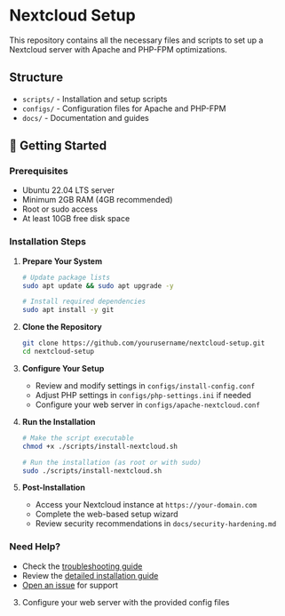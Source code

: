 # Nextcloud Setup

This repository contains all the necessary files and scripts to set up a Nextcloud server with Apache and PHP-FPM optimizations.

## Structure

- `scripts/` - Installation and setup scripts
- `configs/` - Configuration files for Apache and PHP-FPM
- `docs/` - Documentation and guides

## 🚀 Getting Started

### Prerequisites
- Ubuntu 22.04 LTS server
- Minimum 2GB RAM (4GB recommended)
- Root or sudo access
- At least 10GB free disk space

### Installation Steps

1. **Prepare Your System**
   ```bash
   # Update package lists
   sudo apt update && sudo apt upgrade -y
   
   # Install required dependencies
   sudo apt install -y git
   ```

2. **Clone the Repository**
   ```bash
   git clone https://github.com/yourusername/nextcloud-setup.git
   cd nextcloud-setup
   ```

3. **Configure Your Setup**
   - Review and modify settings in `configs/install-config.conf`
   - Adjust PHP settings in `configs/php-settings.ini` if needed
   - Configure your web server in `configs/apache-nextcloud.conf`

4. **Run the Installation**
   ```bash
   # Make the script executable
   chmod +x ./scripts/install-nextcloud.sh
   
   # Run the installation (as root or with sudo)
   sudo ./scripts/install-nextcloud.sh
   ```

5. **Post-Installation**
   - Access your Nextcloud instance at `https://your-domain.com`
   - Complete the web-based setup wizard
   - Review security recommendations in `docs/security-hardening.md`

### Need Help?
- Check the [troubleshooting guide](docs/troubleshooting.md)
- Review the [detailed installation guide](docs/installation-guide.md)
- [Open an issue](https://github.com/yourusername/nextcloud-setup/issues) for support
3. Configure your web server with the provided config files